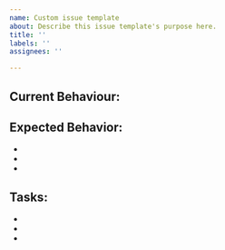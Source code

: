 ```yaml
---
name: Custom issue template
about: Describe this issue template's purpose here.
title: ''
labels: ''
assignees: ''

---
```


## Current Behaviour:



## Expected Behavior:
-
-
-


## Tasks:
-
-
-
